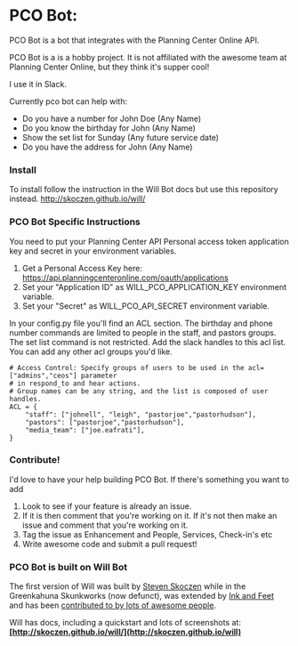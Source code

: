 # PCO Bot:
PCO Bot is a bot that integrates with the Planning Center Online API.

PCO Bot is a is a hobby project. It is not affiliated with the awesome team at Planning Center Online, 
but they think it's supper cool!

I use it in Slack.

Currently pco bot can help with:
* Do you have a number for John Doe (Any Name)
* Do you know the birthday for John (Any Name)
* Show the set list for Sunday (Any future service date)
* Do you have the address for John (Any Name)

### Install
To install follow the instruction in the Will Bot docs but use this repository instead.
http://skoczen.github.io/will/

### PCO Bot Specific Instructions
You need to put your Planning Center API Personal access token application key and secret in your environment variables.

1. Get a Personal Access Key here: https://api.planningcenteronline.com/oauth/applications
2. Set your "Application ID" as WILL_PCO_APPLICATION_KEY environment variable.
3. Set your "Secret" as WILL_PCO_API_SECRET environment variable.

In your config.py file you'll find an ACL section. The birthday and phone number commands are limited to 
people in the staff, and pastors groups.
The set list command is not restricted. Add the slack handles to this acl list. You can add any other 
acl groups you'd like.
```
# Access Control: Specify groups of users to be used in the acl=["admins","ceos"] parameter
# in respond_to and hear actions.
# Group names can be any string, and the list is composed of user handles.
ACL = {
    "staff": ["johnell", "leigh", "pastorjoe","pastorhudson"],
    "pastors": ["pastorjoe","pastorhudson"],
	"media_team": ["joe.eafrati"],
}
```

### Contribute!
I'd love to have your help building PCO Bot. 
If there's something you want to add 
1. Look to see if your feature is already an issue.
2. If it is then comment that you're working on it. 
If it's not then make an issue and comment that you're working on it.
3. Tag the issue as Enhancement and People, Services, Check-in's etc
4. Write awesome code and submit a pull request!


### PCO Bot is built on Will Bot

The first version of Will was built by [Steven Skoczen](http://stevenskoczen.com) while in the Greenkahuna Skunkworks (now defunct), was extended by [Ink and Feet](https://inkandfeet.com) and has been [contributed to by lots of awesome people](http://skoczen.github.io/will/improve/#the-shoulders-of-giants).

Will has docs, including a quickstart and lots of screenshots at:
**[http://skoczen.github.io/will/](http://skoczen.github.io/will)** 
